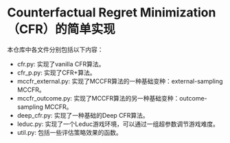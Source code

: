 # Counterfactual Regret Minimization（CFR）的简单实现

本仓库中各文件分别包括以下内容：

* cfr.py: 实现了vanilla CFR算法。
* cfr_p.py: 实现了CFR+算法。
* mccfr_external.py: 实现了MCCFR算法的一种基础变种：external-sampling MCCFR。
* mccfr_outcome.py: 实现了MCCFR算法的另一种基础变种：outcome-sampling MCCFR。
* deep_cfr.py: 实现了一种基础的Deep CFR算法。
* leduc.py: 实现了一个Leduc游戏环境，可以通过一组超参数调节游戏难度。
* util.py: 包括一些评估策略效果的函数。
